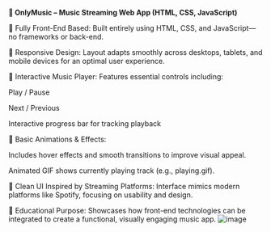 **🎵 OnlyMusic – Music Streaming Web App (HTML, CSS, JavaScript)**

🔹 Fully Front-End Based:
Built entirely using HTML, CSS, and JavaScript—no frameworks or back-end.

🔹 Responsive Design:
Layout adapts smoothly across desktops, tablets, and mobile devices for an optimal user experience.

🔹 Interactive Music Player:
Features essential controls including:

Play / Pause

Next / Previous

Interactive progress bar for tracking playback

🔹 Basic Animations & Effects:

Includes hover effects and smooth transitions to improve visual appeal.

Animated GIF shows currently playing track (e.g., playing.gif).

🔹 Clean UI Inspired by Streaming Platforms:
Interface mimics modern platforms like Spotify, focusing on usability and design.

🔹 Educational Purpose:
Showcases how front-end technologies can be integrated to create a functional, visually engaging music app.
![image](https://github.com/user-attachments/assets/ec42a52f-7bc2-4658-b06d-69f3b87a0ac4)

 
